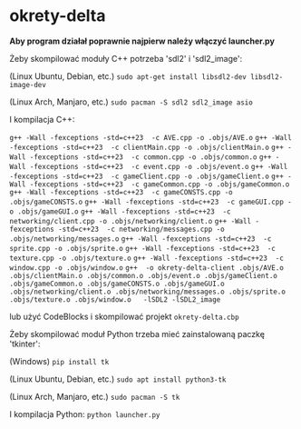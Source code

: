 # okrety-delta
 **Aby program działał poprawnie najpierw należy włączyć launcher.py**

 Żeby skompilować moduły C++ potrzeba 'sdl2' i 'sdl2_image':

 (Linux Ubuntu, Debian, etc.)
 ```sudo apt-get install libsdl2-dev libsdl2-image-dev```

 (Linux Arch, Manjaro, etc.)
 ```sudo pacman -S sdl2 sdl2_image asio```

 I kompilacja C++:
 
 ```g++ -Wall -fexceptions -std=c++23  -c AVE.cpp -o .objs/AVE.o```
 ```g++ -Wall -fexceptions -std=c++23  -c clientMain.cpp -o .objs/clientMain.o```
 ```g++ -Wall -fexceptions -std=c++23  -c common.cpp -o .objs/common.o```
 ```g++ -Wall -fexceptions -std=c++23  -c event.cpp -o .objs/event.o```
 ```g++ -Wall -fexceptions -std=c++23  -c gameClient.cpp -o .objs/gameClient.o```
 ```g++ -Wall -fexceptions -std=c++23  -c gameCommon.cpp -o .objs/gameCommon.o```
 ```g++ -Wall -fexceptions -std=c++23  -c gameCONSTS.cpp -o .objs/gameCONSTS.o```
 ```g++ -Wall -fexceptions -std=c++23  -c gameGUI.cpp -o .objs/gameGUI.o```
 ```g++ -Wall -fexceptions -std=c++23  -c networking/client.cpp -o .objs/networking/client.o```
 ```g++ -Wall -fexceptions -std=c++23  -c networking/messages.cpp -o .objs/networking/messages.o```
 ```g++ -Wall -fexceptions -std=c++23  -c sprite.cpp -o .objs/sprite.o```
 ```g++ -Wall -fexceptions -std=c++23  -c texture.cpp -o .objs/texture.o```
 ```g++ -Wall -fexceptions -std=c++23  -c window.cpp -o .objs/window.o```
 ```g++  -o okrety-delta-client .objs/AVE.o .objs/clientMain.o .objs/common.o .objs/event.o .objs/gameClient.o .objs/gameCommon.o .objs/gameCONSTS.o .objs/gameGUI.o .objs/networking/client.o .objs/networking/messages.o .objs/sprite.o .objs/texture.o .objs/window.o   -lSDL2 -lSDL2_image```

 lub użyć CodeBlocks i skompilować projekt ```okrety-delta.cbp```
 

 Żeby skompilować moduł Python trzeba mieć zainstalowaną paczkę 'tkinter':

 (Windows)
 ```pip install tk```

 (Linux Ubuntu, Debian, etc.)
 ```sudo apt install python3-tk```

 (Linux Arch, Manjaro, etc.)
 ```sudo pacman -S tk```

 I kompilacja Python:
 ```python launcher.py```